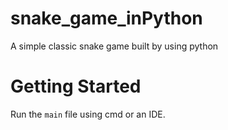 # snake_game_inPython
A simple classic snake game built by using python

# Getting Started
Run the `main` file using cmd or an IDE.
